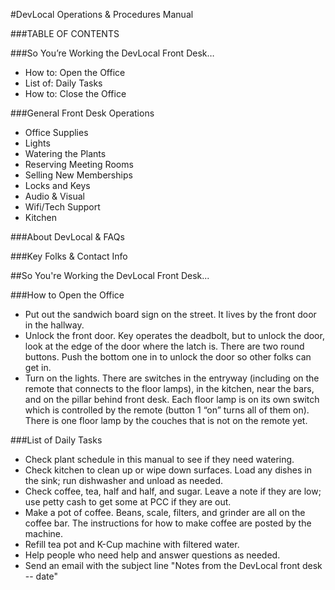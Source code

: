 #DevLocal Operations & Procedures Manual

###TABLE OF CONTENTS

###So You’re Working the DevLocal Front Desk…

* How to: Open the Office
* List of: Daily Tasks
* How to: Close the Office

###General Front Desk Operations

* Office Supplies
* Lights
* Watering the Plants
* Reserving Meeting Rooms
* Selling New Memberships
* Locks and Keys
* Audio & Visual
* Wifi/Tech Support
* Kitchen

###About DevLocal & FAQs

###Key Folks & Contact Info

##So You're Working the DevLocal Front Desk...

###How to Open the Office

* Put out the sandwich board sign on the street. It lives by the front door in the hallway.
* Unlock the front door. Key operates the deadbolt, but to unlock the door, look at the edge of the door where the latch is. There are two round buttons. Push the bottom one in to unlock the door so other folks can get in.
* Turn on the lights. There are switches in the entryway (including on the remote that connects to the floor lamps), in the kitchen, near the bars, and on the pillar behind front desk. Each floor lamp is on its own switch which is controlled by the remote (button 1 “on” turns all of them on). There is one floor lamp by the couches that is not on the remote yet.

###List of Daily Tasks

* Check plant schedule in this manual to see if they need watering.
* Check kitchen to clean up or wipe down surfaces. Load any dishes in the sink; run dishwasher and unload as needed.
* Check coffee, tea, half and half, and sugar. Leave a note if they are low; use petty cash to get some at PCC if they are out.
* Make a pot of coffee. Beans, scale, filters, and grinder are all on the coffee bar. The instructions for how to make coffee are posted by the machine.
* Refill tea pot and K-Cup machine with filtered water.
* Help people who need help and answer questions as needed.
* Send an email with the subject line "Notes from the DevLocal front desk -- date"



